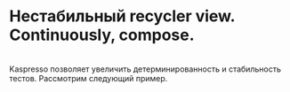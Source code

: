 # Нестабильный recycler view. Сontinuously, compose.

<br/> Kaspresso позволяет увеличить детерминированность и стабильность тестов. Рассмотрим следующий пример. 
